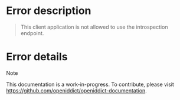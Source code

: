 # Error description

> This client application is not allowed to use the introspection endpoint.

# Error details

> [!NOTE]
> This documentation is a work-in-progress. To contribute, please visit https://github.com/openiddict/openiddict-documentation.

